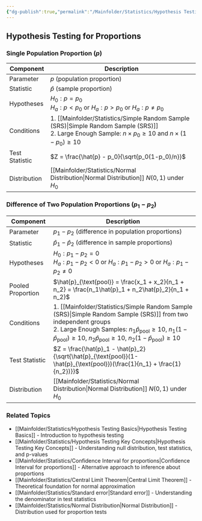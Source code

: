 ```yaml
---
{"dg-publish":true,"permalink":"/Mainfolder/Statistics/Hypothesis Testing for Proportions/"}
---
```



## Hypothesis Testing for Proportions

### Single Population Proportion ($p$)
| Component | Description |
|-----------|-------------|
| Parameter | $p$ (population proportion) |
| Statistic | $\hat{p}$ (sample proportion) |
| Hypotheses | $H_0: p = p_0$ <br> $H_a: p < p_0$ or $H_a: p > p_0$ or $H_a: p \neq p_0$ |
| Conditions | 1. [[Mainfolder/Statistics/Simple Random Sample (SRS)\|Simple Random Sample (SRS)]] <br> 2. Large Enough Sample: $n \times p_0 \geq 10$ and $n \times (1 - p_0) \geq 10$ |
| Test Statistic | $Z = \frac{\hat{p} - p_0}{\sqrt{p_0(1-p_0)/n}}$ |
| Distribution | [[Mainfolder/Statistics/Normal Distribution\|Normal Distribution]] $N(0,1)$ under $H_0$ |

### Difference of Two Population Proportions ($p_1 - p_2$)
| Component | Description |
|-----------|-------------|
| Parameter | $p_1 - p_2$ (difference in population proportions) |
| Statistic | $\hat{p}_1 - \hat{p}_2$ (difference in sample proportions) |
| Hypotheses | $H_0: p_1 - p_2 = 0$ <br> $H_a: p_1 - p_2 < 0$ or $H_a: p_1 - p_2 > 0$ or $H_a: p_1 - p_2 \neq 0$ |
| Pooled Proportion | $\hat{p}_{\text{pool}} = \frac{x_1 + x_2}{n_1 + n_2} = \frac{n_1\hat{p}_1 + n_2\hat{p}_2}{n_1 + n_2}$ |
| Conditions | 1. [[Mainfolder/Statistics/Simple Random Sample (SRS)\|Simple Random Sample (SRS)]] from two independent groups <br> 2. Large Enough Samples: $n_1\hat{p}_{\text{pool}} \geq 10$, $n_1(1-\hat{p}_{\text{pool}}) \geq 10$, $n_2\hat{p}_{\text{pool}} \geq 10$, $n_2(1-\hat{p}_{\text{pool}}) \geq 10$ |
| Test Statistic | $Z = \frac{\hat{p}_1 - \hat{p}_2}{\sqrt{\hat{p}_{\text{pool}}(1-\hat{p}_{\text{pool}})(\frac{1}{n_1} + \frac{1}{n_2})}}$ |
| Distribution | [[Mainfolder/Statistics/Normal Distribution\|Normal Distribution]] $N(0,1)$ under $H_0$ |

### Related Topics
* [[Mainfolder/Statistics/Hypothesis Testing Basics\|Hypothesis Testing Basics]] - Introduction to hypothesis testing
* [[Mainfolder/Statistics/Hypothesis Testing Key Concepts\|Hypothesis Testing Key Concepts]] - Understanding null distribution, test statistics, and p-values
* [[Mainfolder/Statistics/Confidence Interval for proportions\|Confidence Interval for proportions]] - Alternative approach to inference about proportions
* [[Mainfolder/Statistics/Central Limit Theorem\|Central Limit Theorem]] - Theoretical foundation for normal approximation
* [[Mainfolder/Statistics/Standard error\|Standard error]] - Understanding the denominator in test statistics
* [[Mainfolder/Statistics/Normal Distribution\|Normal Distribution]] - Distribution used for proportion tests 
